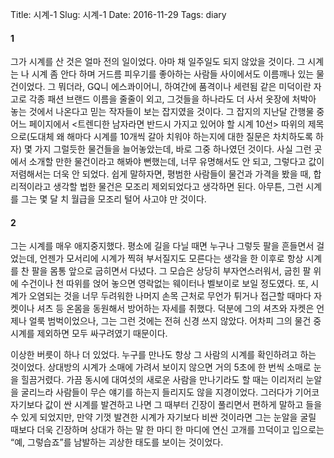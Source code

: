 Title: 시계-1
Slug: 시계-1
Date: 2016-11-29
Tags: diary

#### 1
그가 시계를 산 것은 얼마 전의 일이었다. 아마 채 일주일도 되지 않았을 것이다. 그 시계는 나 시계 좀 안다 하며 거드름 피우기를 좋아하는 사람들 사이에서도 이름깨나 있는 물건이었다. 그 뭐더라, GQ니 에스콰이어니, 하여간에 품격이나 세련됨 같은 미덕이란 자고로 각종 패션 브랜드 이름을 줄줄이 외고, 그것들을 하나라도 더 사서 옷장에 처박아 놓는 것에서 나온다고 믿는 작자들이 보는 잡지였을 것이다. 그 잡지의 지난달 간행물 중 어느 페이지에서 <트렌디한 남자라면 반드시 가지고 있어야 할 시계 10선> 따위의 제목으로(도대체 왜 해마다 시계를 10개씩 갈아 치워야 하는지에 대한 질문은 차치하도록 하자) 몇 가지 그럴듯한 물건들을 늘어놓았는데, 바로 그중 하나였던 것이다. 사실 그런 곳에서 소개할 만한 물건이라고 해봐야 뻔했는데, 너무 유명해서도 안 되고, 그렇다고 값이 저렴해서는 더욱 안 되었다. 쉽게 말하자면, 평범한 사람들이 물건과 가격을 봤을 때, 합리적이라고 생각할 법한 물건은 모조리 제외되었다고 생각하면 된다. 아무튼, 그런 시계를 그는 몇 달 치 월급을 모조리 털어 사고야 만 것이다.

#### 2
그는 시계를 매우 애지중지했다. 평소에 길을 다닐 때면 누구나 그렇듯 팔을 흔들면서 걸었는데, 언젠가 모서리에 시계가 찍혀 부서질지도 모른다는 생각을 한 이후로 항상 시계를 찬 팔을 몸통 앞으로 굽히면서 다녔다. 그 모습은 상당히 부자연스러워서, 굽힌 팔 위에 수건이나 천 따위를 얹어 놓으면 영락없는 웨이터나 벨보이로 보일 정도였다. 또, 시계가 오염되는 것을 너무 두려워한 나머지 손목 근처로 무언가 튀거나 접근할 때마다 자켓이나 셔츠 등 온몸을 동원해서 방어하는 자세를 취했다. 덕분에 그의 셔츠와 자켓은 언제나 얼룩 범벅이었으나, 그는 그런 것에는 전혀 신경 쓰지 않았다. 어차피 그의 물건 중 시계를 제외하면 모두 싸구려였기 때문이다.

이상한 버릇이 하나 더 있었다. 누구를 만나도 항상 그 사람의 시계를 확인하려고 하는 것이었다. 상대방의 시계가 소매에 가려서 보이지 않으면 거의 5초에 한 번씩 소매로 눈을 힐끔거렸다. 가끔 동시에 대여섯의 새로운 사람을 만나기라도 할 때는 이리저리 눈알을 굴리느라 사람들이 무슨 얘기를 하는지 들리지도 않을 지경이었다. 그러다가 기어코 자기보다 값이 싼 시계를 발견하고 나면 그 때부터 긴장이 풀리면서 편하게 말하고 들을 수 있게 되었지만, 만약 기껏 발견한 시계가 자기보다 비싼 것이라면 그는 눈알을 굴릴 때보다 더욱 긴장하며 상대가 하는 말 한 마디 한 마디에 연신 고개를 끄덕이고 입으로는 “예, 그렇습죠”를 남발하는 괴상한 태도를 보이는 것이었다.